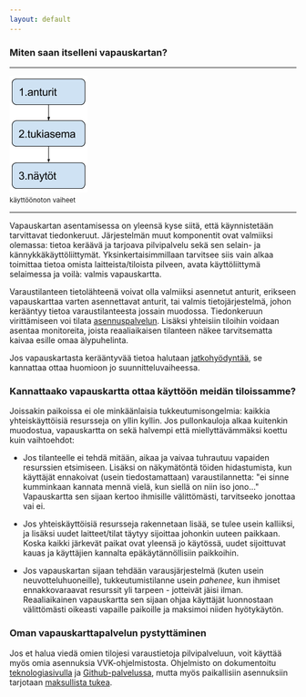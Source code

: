 ```yaml
---
layout: default
---
```


### Miten saan itselleni vapauskartan?

<div class="margin"><hr>
 <img src="images/VVK-käyttöönotto.png" alt="1. anturit; 2. tukiasema; 3. näytöt"><br>
 <small>käyttöönoton vaiheet</small>
<hr></div>

Vapauskartan asentamisessa on yleensä kyse siitä, että käynnistetään
tarvittavat tiedonkeruut.  Järjestelmän muut komponentit ovat valmiiksi
olemassa: tietoa keräävä ja tarjoava pilvipalvelu sekä sen selain- ja
kännykkäkäyttöliittymät.  Yksinkertaisimmillaan tarvitsee siis vain
alkaa toimittaa tietoa omista laitteista/tiloista pilveen, avata
käyttöliittymä selaimessa ja voilà: valmis vapauskartta.

Varaustilanteen tietolähteenä voivat olla valmiiksi asennetut anturit,
erikseen vapauskarttaa varten asennettavat anturit, tai valmis
tietojärjestelmä, johon kerääntyy tietoa varaustilanteesta jossain
muodossa.  Tiedonkeruun virittämiseen voi tilata
[asennuspalvelun](mailto:{{site.email}}?subject=Vapauskarttatilaus).
Lisäksi yhteisiin tiloihin voidaan asentaa monitoreita, joista
reaaliaikaisen tilanteen näkee tarvitsematta kaivaa esille omaa
älypuhelinta.

Jos vapauskartasta kerääntyvää tietoa halutaan
[jatkohyödyntää](avoindata), se kannattaa ottaa huomioon jo
suunnitteluvaiheessa.

### Kannattaako vapauskartta ottaa käyttöön meidän tiloissamme?

Joissakin paikoissa ei ole minkäänlaisia tukkeutumisongelmia: kaikkia
yhteiskäyttöisiä resursseja on yllin kyllin.  Jos pullonkauloja alkaa
kuitenkin muodostua, vapauskartta on sekä halvempi että
miellyttävämmäksi koettu kuin vaihtoehdot:

- Jos tilanteelle ei tehdä mitään, aikaa ja vaivaa tuhrautuu vapaiden
  resurssien etsimiseen.  Lisäksi on näkymätöntä töiden hidastumista,
  kun käyttäjät ennakoivat (usein tiedostamattaan) varaustilannetta: "ei
  sinne kumminkaan kannata mennä vielä, kun siellä on niin iso jono..."
  Vapauskartta sen sijaan kertoo ihmisille välittömästi, tarvitseeko
  jonottaa vai ei.

- Jos yhteiskäyttöisiä resursseja rakennetaan lisää, se tulee usein
  kalliiksi, ja lisäksi uudet laitteet/tilat täytyy sijoittaa johonkin
  uuteen paikkaan.  Koska kaikki järkevät paikat ovat yleensä jo
  käytössä, uudet sijoittuvat kauas ja käyttäjien kannalta
  epäkäytännöllisiin paikkoihin.

- Jos vapauskartan sijaan tehdään varausjärjestelmä (kuten usein
  neuvotteluhuoneille), tukkeutumistilanne usein *pahenee*, kun
  ihmiset ennakkovaraavat resurssit yli tarpeen - jotteivät jäisi ilman.
  Reaaliaikainen vapauskartta sen sijaan ohjaa käyttäjät luonnostaan
  välittömästi oikeasti vapaille paikoille ja maksimoi niiden
  hyötykäytön.

### Oman vapauskarttapalvelun pystyttäminen

Jos et halua viedä omien tilojesi varaustietoja pilvipalveluun, voit
käyttää myös omia asennuksia VVK-ohjelmistosta.  Ohjelmisto on
dokumentoitu [teknologiasivulla](teknologia) ja
[Github-palvelussa](https://github.com/KoneidenKapinaAdele/), mutta myös
paikallisiin asennuksiin tarjotaan [maksullista
tukea](mailto:{{site.email}}?subject=Asennustuki).

